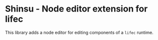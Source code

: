 # Shinsu - Node editor extension for lifec

This library adds a node editor for editing components of a `lifec` runtime.
